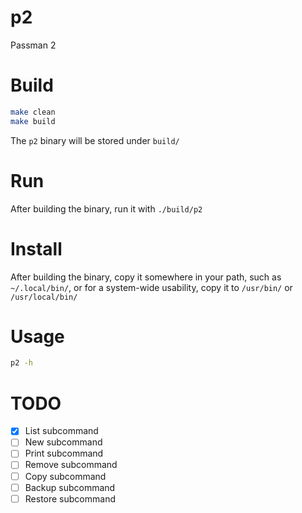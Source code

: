 # p2
Passman 2

# Build
```sh
make clean
make build
```
The `p2` binary will be stored under `build/`

# Run
After building the binary, run it with `./build/p2`

# Install
After building the binary, copy it somewhere in your path, such as `~/.local/bin/`, or for a system-wide usability, copy it to `/usr/bin/` or `/usr/local/bin/`

# Usage
```sh
p2 -h
```

# TODO
- [x] List subcommand
- [ ] New subcommand
- [ ] Print subcommand
- [ ] Remove subcommand
- [ ] Copy subcommand
- [ ] Backup subcommand
- [ ] Restore subcommand